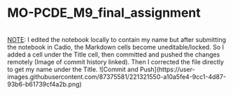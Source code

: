 # MO-PCDE_M9_final_assignment
<br>
<u>NOTE</u>: I edited the notebook locally to contain my name but after submitting the notebook in Cadio, the Markdown cells become uneditable/locked. So I added a cell under the Title cell, then committed and pushed the changes remotely (Image of commit history linked). Then I corrected the file directly to get my name under the Title.  
![Commit and Push](https://user-images.githubusercontent.com/87375581/221321550-a10a5fe4-9cc1-4d87-93b6-b61739cf4a2b.png)
